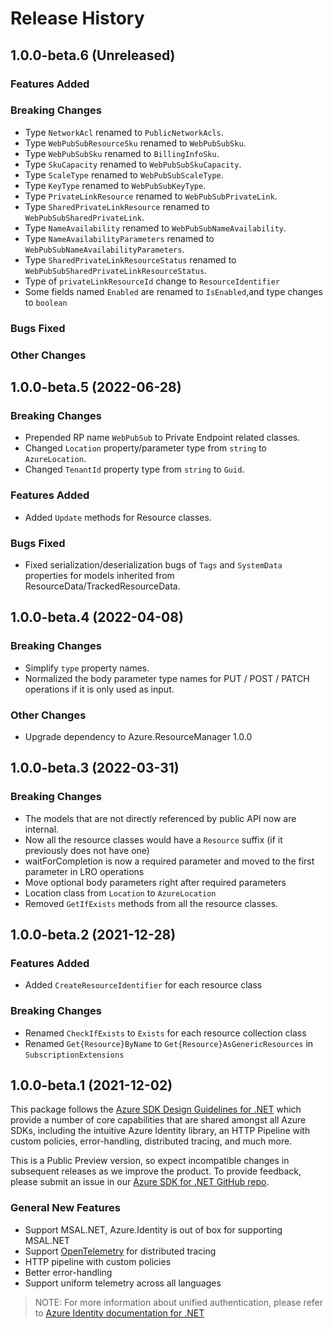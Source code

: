 # Release History

## 1.0.0-beta.6 (Unreleased)

### Features Added

### Breaking Changes

- Type `NetworkAcl` renamed to `PublicNetworkAcls`.
- Type `WebPubSubResourceSku` renamed to `WebPubSubSku`.
- Type `WebPubSubSku` renamed to `BillingInfoSku`.
- Type `SkuCapacity` renamed to `WebPubSubSkuCapacity`.
- Type `ScaleType` renamed to `WebPubSubScaleType`.
- Type `KeyType` renamed to `WebPubSubKeyType`.
- Type `PrivateLinkResource` renamed to `WebPubSubPrivateLink`.
- Type `SharedPrivateLinkResource` renamed to `WebPubSubSharedPrivateLink`.
- Type `NameAvailability` renamed to `WebPubSubNameAvailability`.
- Type `NameAvailabilityParameters` renamed to `WebPubSubNameAvailabilityParameters`.
- Type `SharedPrivateLinkResourceStatus` renamed to `WebPubSubSharedPrivateLinkResourceStatus`.
- Type of `privateLinkResourceId` change to `ResourceIdentifier`
- Some fields named `Enabled` are renamed to `IsEnabled`,and type changes to `boolean`

### Bugs Fixed

### Other Changes

## 1.0.0-beta.5 (2022-06-28)

### Breaking Changes

- Prepended RP name `WebPubSub` to Private Endpoint related classes.
- Changed `Location` property/parameter type from `string` to `AzureLocation`.
- Changed `TenantId` property type from `string` to `Guid`.

### Features Added

- Added `Update` methods for Resource classes.

### Bugs Fixed

- Fixed serialization/deserialization bugs of `Tags` and `SystemData` properties for models inherited from ResourceData/TrackedResourceData.

## 1.0.0-beta.4 (2022-04-08)

### Breaking Changes

- Simplify `type` property names.
- Normalized the body parameter type names for PUT / POST / PATCH operations if it is only used as input.

### Other Changes

- Upgrade dependency to Azure.ResourceManager 1.0.0

## 1.0.0-beta.3 (2022-03-31)

### Breaking Changes

- The models that are not directly referenced by public API now are internal.
- Now all the resource classes would have a `Resource` suffix (if it previously does not have one)
- waitForCompletion is now a required parameter and moved to the first parameter in LRO operations
- Move optional body parameters right after required parameters
- Location class from `Location` to `AzureLocation`
- Removed `GetIfExists` methods from all the resource classes.

## 1.0.0-beta.2 (2021-12-28)

### Features Added

- Added `CreateResourceIdentifier` for each resource class

### Breaking Changes

- Renamed `CheckIfExists` to `Exists` for each resource collection class
- Renamed `Get{Resource}ByName` to `Get{Resource}AsGenericResources` in `SubscriptionExtensions`

## 1.0.0-beta.1 (2021-12-02)

This package follows the [Azure SDK Design Guidelines for .NET](https://azure.github.io/azure-sdk/dotnet_introduction.html) which provide a number of core capabilities that are shared amongst all Azure SDKs, including the intuitive Azure Identity library, an HTTP Pipeline with custom policies, error-handling, distributed tracing, and much more.

This is a Public Preview version, so expect incompatible changes in subsequent releases as we improve the product. To provide feedback, please submit an issue in our [Azure SDK for .NET GitHub repo](https://github.com/Azure/azure-sdk-for-net/issues).

### General New Features

- Support MSAL.NET, Azure.Identity is out of box for supporting MSAL.NET
- Support [OpenTelemetry](https://opentelemetry.io/) for distributed tracing
- HTTP pipeline with custom policies
- Better error-handling
- Support uniform telemetry across all languages

> NOTE: For more information about unified authentication, please refer to [Azure Identity documentation for .NET](https://docs.microsoft.com//dotnet/api/overview/azure/identity-readme?view=azure-dotnet)
